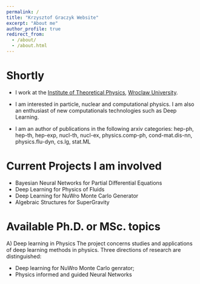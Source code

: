 ```yaml
---
permalink: /
title: "Krzysztof Graczyk Website"
excerpt: "About me"
author_profile: true
redirect_from: 
  - /about/
  - /about.html
---
```



Shortly
======
* I work at the [Institute of Theoretical Physics](https://www.ift.uni.wroc.pl), [Wroclaw University](www.uni.wroc.pl). 

* I am interested in particle, nuclear and computational physics. I am also an enthusiast of new computationals technologies such as Deep Learning.

* I am an author of publications in the following arxiv categories: hep-ph, hep-th, hep-exp, nucl-th, nucl-ex, physics.comp-ph, cond-mat.dis-nn, physics.flu-dyn, cs.lg, stat.ML


Current Projects I am involved
======
  * Bayesian Neural Networks for Partial Differential Equations
  * Deep Learning for Physics of Fluids
  * Deep Learning for NuWro Monte Carlo Generator
  * Algebraic Structures for SuperGravity


Available Ph.D. or MSc. topics
====== 
A) Deep learning in Physics
The project concerns studies and applications of deep learning methods in physics. Three directions of research are distinguished:
  * Deep learning for NuWro Monte Carlo genrator;
  * Physics informed and guided Neural Networks


